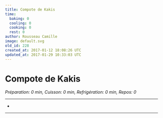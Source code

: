 ```yaml
---
title: Compote de Kakis 
time:
  baking: 0
  cooling: 0
  cooking: 0
  rest: 0
author: Rousseau Camille
image: default.svg
old_id: 228
created_at: 2017-01-12 18:08:26 UTC
updated_at: 2017-01-29 10:33:03 UTC
---
```


# Compote de Kakis 

*Préparation: 0 min, Cuisson: 0 min, Refrigération: 0 min, Repos: 0*

---

- 

---


